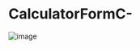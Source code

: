 # CalculatorFormC-


![image](https://user-images.githubusercontent.com/72979004/230032754-fe8055e2-539b-452c-9332-c7fbd85cc174.png)
